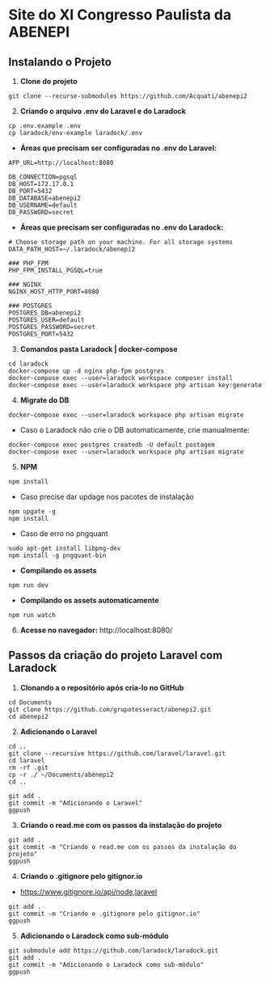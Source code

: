 # Site do XI Congresso Paulista da ABENEPI

## Instalando o Projeto

1. **Clone do projeto**

```
git clone --recurse-submodules https://github.com/Acquati/abenepi2
```

2. **Criando o arquivo .env do Laravel e do Laradock**

```
cp .env.example .env
cp laradock/env-example laradock/.env
```

- **Áreas que precisam ser configuradas no .env do Laravel:**
```
APP_URL=http://localhost:8080
```
```
DB_CONNECTION=pgsql
DB_HOST=172.17.0.1
DB_PORT=5432
DB_DATABASE=abenepi2
DB_USERNAME=default
DB_PASSWORD=secret
```

- **Áreas que precisam ser configuradas no .env do Laradock:**
```
# Choose storage path on your machine. For all storage systems
DATA_PATH_HOST=~/.laradock/abenepi2
```
```
### PHP_FPM
PHP_FPM_INSTALL_PGSQL=true
```
```
### NGINX
NGINX_HOST_HTTP_PORT=8080
```
```
### POSTGRES
POSTGRES_DB=abenepi2
POSTGRES_USER=default
POSTGRES_PASSWORD=secret
POSTGRES_PORT=5432
```

3. **Comandos pasta Laradock | docker-compose**

```
cd laradock
docker-compose up -d nginx php-fpm postgres
docker-compose exec --user=laradock workspace composer install
docker-compose exec --user=laradock workspace php artisan key:generate
```

4. **Migrate do DB**

```
docker-compose exec --user=laradock workspace php artisan migrate
```
- Caso o Laradock não crie o DB automaticamente, crie manualmente:
```
docker-compose exec postgres createdb -U default postagem
docker-compose exec --user=laradock workspace php artisan migrate
```

5. **NPM**

```
npm install
```
- Caso precise dar updage nos pacotes de instalação
```
npm upgate -g
npm install
```
- Caso de erro no pngquant
```
sudo apt-get install libpng-dev
npm install -g pngquant-bin
```

- **Compilando os assets**
```
npm run dev
```
- **Compilando os assets automaticamente**
```
npm run watch
```

6. **Acesse no navegador:**
http://localhost:8080/


## Passos da criação do projeto Laravel com Laradock

1. **Clonando a o repositório após cria-lo no GitHub**

```
cd Documents
git clone https://github.com/grupotesseract/abenepi2.git
cd abenepi2
```

2. **Adicionando o Laravel**

```
cd ..
git clone --recursive https://github.com/laravel/laravel.git
cd laravel
rm -rf .git
cp -r ./ ~/Documents/abenepi2
cd ..
```
```
git add .
git commit -m "Adicionando o Laravel"
ggpush
```

3. **Criando o read.me com os passos da instalação do projeto**

```
git add .
git commit -m "Criando o read.me com os passos da instalação do projeto"
ggpush
```

4. **Criando o .gitignore pelo gitignor.io**

- https://www.gitignore.io/api/node,laravel

```
git add .
git commit -m "Criando o .gitignore pelo gitignor.io"
ggpush
```

5. **Adicionando o Laradock como sub-módulo**

```
git submodule add https://github.com/laradock/laradock.git
git add .
git commit -m "Adicionando o Laradock como sub-módulo"
ggpush
```

